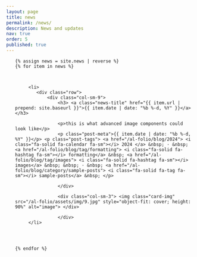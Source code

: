```yaml
---
layout: page
title: news
permalink: /news/
description: News and updates
nav: true
order: 5
published: true
---
```


<div>






<ul class="post-list"> 
	
	
	
	{% assign news = site.news | reverse %}
    {% for item in news %}
	
		
		 
		 <li>
			<div class="row">
				<div class="col-sm-9">
					<h3> <a class="news-title" href="{{ item.url | prepend: site.baseurl }}">{{ item.date | date: "%b %-d, %Y" }}</a> </h3> 
					
					<p>this is what advanced image components could look like</p> 
					<p class="post-meta">{{ item.date | date: "%b %-d, %Y" }}</p> <p class="post-tags"> <a href="/al-folio/blog/2024"> <i class="fa-solid fa-calendar fa-sm"></i> 2024 </a> &nbsp; · &nbsp; <a href="/al-folio/blog/tag/formatting"> <i class="fa-solid fa-hashtag fa-sm"></i> formatting</a> &nbsp; <a href="/al-folio/blog/tag/images"> <i class="fa-solid fa-hashtag fa-sm"></i> images</a> &nbsp; &nbsp; · &nbsp; <a href="/al-folio/blog/category/sample-posts"> <i class="fa-solid fa-tag fa-sm"></i> sample-posts</a> &nbsp; </p>
					
					</div>
					
					<div class="col-sm-3"> <img class="card-img" src="/al-folio/assets/img/9.jpg" style="object-fit: cover; height: 90%" alt="image"> </div> 
					
					</div> 
		 </li> 
		 
		
		
		
    {% endfor %}
	
		
	
		 
		 
</ul>
 
</div>

